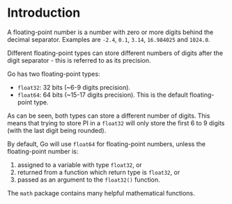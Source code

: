 # Introduction

A floating-point number is a number with zero or more digits behind the decimal separator. Examples are `-2.4`, `0.1`, `3.14`, `16.984025` and `1024.0`.

Different floating-point types can store different numbers of digits after the digit separator - this is referred to as its precision.

Go has two floating-point types:

- `float32`: 32 bits (~6-9 digits precision).
- `float64`: 64 bits (~15-17 digits precision). This is the default floating-point type.

As can be seen, both types can store a different number of digits. This means that trying to store PI in a `float32` will only store the first 6 to 9 digits (with the last digit being rounded).

By default, Go will use `float64` for floating-point numbers, unless the floating-point number is:

1. assigned to a variable with type `float32`, or
2. returned from a function which return type is `float32`, or
3. passed as an argument to the `float32()` function.

The `math` package contains many helpful mathematical functions.
